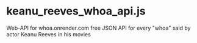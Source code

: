 # keanu_reeves_whoa_api.js
Web-API for whoa.onrender.com free JSON API for every "whoa" said by actor Keanu Reeves in his movies
